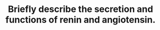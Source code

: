 ---
title: "Briefly describe the secretion and functions of renin and angiotensin."
entityType: SAQ
exam: PEX
college: ANZCA
year: 2004
sitting: B
question: 12
passRate: 48
EC_expectedDomains:
- "The main points that would gain a pass were: A description of the site of release of renin, The main stimuli that lead to the release of renin, including a reduction of systemic blood pressure and extracellular fluid, an increase in sympathetic stimulation and a decreased delivery of solutes to the macula densa, The cleaving angiotensin I from angiotensinogen by renin, The conversion of angiotensin I to angiotensin II by the action of angiotensin converting enzyme, mainly by contact with pulmonary endothelium, A description of the main functions of angiotensin II, including vasoconstriction, alteration of glomerular filtration rate, direct action on the renal tubules and stimulation of aldosterone secretion, The ability of angiotensin II to inhibit the secretion of renin, This process leading ultimately to conservation of sodium and water."
EC_extraCredit:
- "Additional information that attracted further marks included: Detailed information about the process of renin secretion, Describing other stimuli for renin secretion over and above those described above, Explaining the site of synthesis of angiotensinogen, A description of the size, structure and half-lives of renin and the various subtypes of angiotensin, Other functions of angiotensin II, over and above those described above, The relative potency of angiotensin III, More detailed descriptions of the intimate processes and interactions of the system."
EC_errorsCommon:
- "Common mistakes or omissions included: Confusion over the exact cells that secrete renin, Inexact descriptions or omissions of the interrelationship of renin to angiotensin, Confusion over the way solute load reaching the macula densa affects renin secretion, Incorrect associations with the process of tubuloglomerular feedback, Very detailed and often correct descriptions of the actions of aldosterone and vasopressin, at the expense of the required information."
---